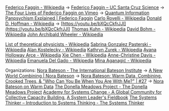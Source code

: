 [Federico Faggin - Wikipedia](https://en.wikipedia.org/wiki/Federico_Faggin) -> [Federico Faggin – UC Santa Cruz Science](https://science.ucsc.edu/federico-faggin/) -> [The Four Lives of Federico Faggin on Vimeo](https://vimeo.com/703130979) -> [Quantum Information Panpsychism Explained | Federico Faggin](https://www.youtube.com/watch?v=0FUFewGHLLg&ab_channel=EssentiaFoundation) 
[Carlo Rovelli - Wikipedia](https://en.wikipedia.org/wiki/Carlo_Rovelli)
[Donald D. Hoffman - Wikipedia](https://en.wikipedia.org/wiki/Donald_D._Hoffman) -> [https://youtu.be/bXQcCkfrJJI](https://youtu.be/bXQcCkfrJJI)
[Thomas Kuhn - Wikipedia](https://en.wikipedia.org/wiki/Thomas_Kuhn)
[David Bohm - Wikipedia](https://en.wikipedia.org/wiki/David_Bohm)
[John Archibald Wheeler - Wikipedia](https://en.wikipedia.org/wiki/John_Archibald_Wheeler)

[List of theoretical physicists - Wikipedia](https://en.wikipedia.org/wiki/List_of_theoretical_physicists)
[Sabrina Gonzalez Pasterski - Wikipedia](https://en.wikipedia.org/wiki/Sabrina_Gonzalez_Pasterski)
[Alan Kostelecky - Wikipedia](https://en.wikipedia.org/wiki/Alan_Kostelecky)
[Kathryn Zurek - Wikipedia](https://en.wikipedia.org/wiki/Kathryn_Zurek)
[Ayana Holloway Arce - Wikipedia](https://en.wikipedia.org/wiki/Ayana_Holloway_Arce)
[Xie Chen - Wikipedia](https://en.wikipedia.org/wiki/Xie_Chen)
[Anne-Christine Davis - Wikipedia](https://en.wikipedia.org/wiki/Anne-Christine_Davis)
[Emanuela Del Gado - Wikipedia](https://en.wikipedia.org/wiki/Emanuela_Del_Gado)
[Mina Aganagić - Wikipedia](https://en.wikipedia.org/wiki/Mina_Aganagi%C4%87)

Organizations: 
[Nora Bateson - The International Bateson Institute](https://batesoninstitute.org/nora-bateson/) -> [A New World Combining | Nora Bateson](https://www.youtube.com/watch?v=kb-hsIv9zoE&t=11s&ab_channel=EntangledWorld) -> [Nora Bateson: Warm Data, Combining, Crooked Trees, & "Who Can You Be When You Are With Me?" | #27](https://www.youtube.com/watch?v=BqBN3O4ngho&ab_channel=JesseDamiani) -> [Nora Bateson on Warm Data](https://www.youtube.com/watch?v=f8tTax7ad9g&ab_channel=LetTheCatOut)
[The Donella Meadows Project - The Donella Meadows Project](https://donellameadows.org/staff/)
[Academy for Systems Change - A Global Community for Collective Capacity Building.](https://www.academyforchange.org/)
[A System Leader's Fieldbook](https://www.systemsfieldbook.org/)
[The Systems Thinker – Introduction to Systems Thinking - The Systems Thinker](https://thesystemsthinker.com/introduction-to-systems-thinking/)

